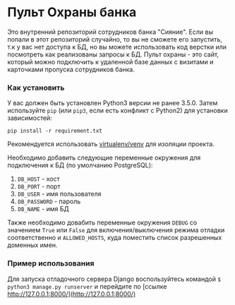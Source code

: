 # Пульт Охраны банка

Это внутренний репозиторий сотрудников банка "Сияние". Если вы попали в этот репозиторий случайно, то вы не сможете его
запустить, т.к у вас нет доступа к БД, но вы можете использовать код верстки или посмотреть как реализованы запросы к БД.
Пульт охраны - это сайт, который можно подключить к удаленной базе данных с визитами и карточками пропуска сотрудников 
банка.

### Как установить
У вас должен быть установлен Python3 версии не ранее 3.5.0. Затем используйте `pip` (или `pip3`, если есть конфликт с Python2) для
установки зависимостей:

```
pip install -r requirement.txt
```

Рекомендуется использовать [virtualenv/venv](https://docs.python.org/3/library/venv.html) для изоляции проекта.

Необходимо добавить следующие переменные окружения для подключения к БД (по умолчанию PostgreSQL):
1. ```DB_HOST``` - хост
2. ```DB_PORT``` - порт
3. ```DB_USER``` - имя пользователя
4. ```DB_PASSWORD``` - пароль
5. ```DB_NAME``` - имя БД

Также необходимо довабить переменные окружения ```DEBUG``` со значением ```True``` или ```False``` для включения/выключения
режима отладки соответственно и ```ALLOWED_HOSTS```, куда поместить список разрешенных доменных имен.

### Пример использования

Для запуска отладочного сервера Django воспользуйтесь командой ```$ python3 manage.py runserver``` и перейдите 
по [ссылке http://127.0.0.1:8000/](http://127.0.0.1:8000/)